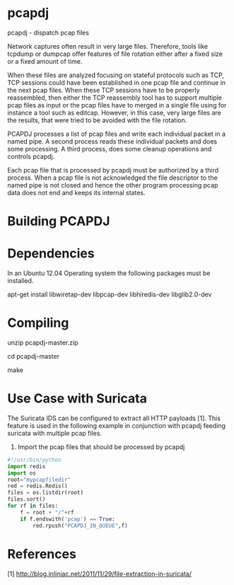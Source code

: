 pcapdj
======

pcapdj - dispatch pcap files

Network captures often result in very large files. Therefore, tools like
tcpdump or dumpcap offer features of file rotation either after a fixed
size or a fixed amount of time.

When these files are analyzed focusing on stateful protocols such as TCP, 
TCP sessions could have been established in one pcap file and continue in
the next pcap files. When these TCP sessions have to be properly reassembled,
then either the TCP reassembly tool has to support multiple pcap files as
input or the pcap files have to merged in a single file using for instance a
tool such as editcap. However, in this case, very large files are the results,
that were tried to be avoided with the file rotation. 

PCAPDJ processes a list of pcap files and write each individual packet in a
named pipe. A second process reads these individual packets and does some
processing. A third process, does some cleanup operations and controls pcapdj. 

Each pcap file that is processed by pcapdj must be authorized by a third process. When a pcap file is not acknowledged the file descriptor to the named pipe
is not closed and hence the other program processing pcap data does not end and
keeps its internal states.

Building PCAPDJ
===============

Dependencies
============


In an Ubuntu 12.04 Operating system the following packages must be installed.

apt-get install libwiretap-dev libpcap-dev libhiredis-dev libglib2.0-dev

Compiling
=========

unzip pcapdj-master.zip

cd pcapdj-master

make

Use Case with Suricata
======================

The Suricata IDS can be configured to extract all HTTP payloads [1].
This feature is used in the following example in conjunction with pcapdj
feeding suricata with multiple pcap files.

1. Import the pcap files that should be processed by pcapdj

```python
#!/usr/bin/python
import redis
import os
root="mypcapfiledir"
red = redis.Redis()
files = os.listdir(root)
files.sort()
for rf in files:
    f = root + "/"+rf
    if f.endswith('pcap') == True:
        red.rpush("PCAPDJ_IN_QUEUE",f)
```

References
==========
[1] http://blog.inliniac.net/2011/11/29/file-extraction-in-suricata/
